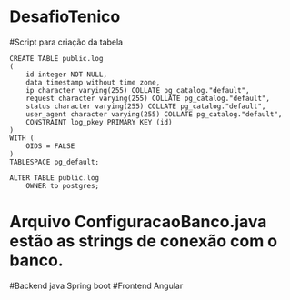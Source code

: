 # DesafioTenico

#Script para criação da tabela


```
CREATE TABLE public.log
(
    id integer NOT NULL,
    data timestamp without time zone,
    ip character varying(255) COLLATE pg_catalog."default",
    request character varying(255) COLLATE pg_catalog."default",
    status character varying(255) COLLATE pg_catalog."default",
    user_agent character varying(255) COLLATE pg_catalog."default",
    CONSTRAINT log_pkey PRIMARY KEY (id)
)
WITH (
    OIDS = FALSE
)
TABLESPACE pg_default;

ALTER TABLE public.log
    OWNER to postgres;
```
   
# Arquivo ConfiguracaoBanco.java estão as strings de conexão com o banco.


#Backend java Spring boot
#Frontend Angular

    
    

